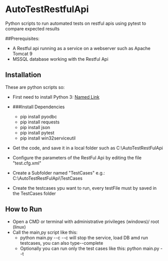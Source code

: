 # AutoTestRestfulApi
Python scripts to run automated tests on restful apis using pytest to compare expected results

##Prerequisites:
- A Restful api running as a service on a webserver such as Apache Tomcat 9
- MSSQL database working with the Restful Api

## Installation
These are python scripts so:

 - First need to install Python 3:  [Named Link](https://www.python.org/downloads/ "Python Download page")
 - ###Install Dependencies 
   - pip install pyodbc
   - pip install requests
   - pip install json
   - pip install pytest
   - pip install win32serviceutil
   
 - Get the code, and save it in a local folder such as C:\AutoTestRestFulApi
 - Configure the parameters of the RestFul Api by editing the file "test.cfg.xml" 
 - Create a Subfolder named "TestCases" e.g.: C:\AutoTestRestFulApi\TestCases
 - Create the testcases ypu want to run, every testFile must by saved in the TestCases folder


## How to Run 
* Open a CMD or terminal with administrative privileges (windows)/ root (linux)
* Call the main,py script like this:
  * python main.py --c
    --c will stop the service, load DB amd run testcases, you can also type--complete
  * Optionally you can run only the test cases like this:
    python main.py --t

